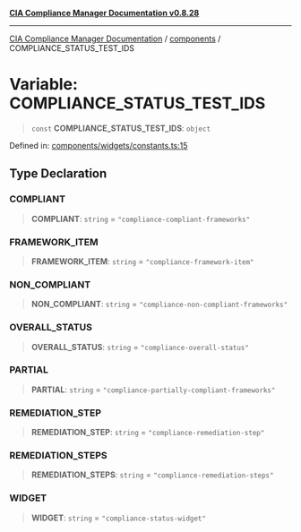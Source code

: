 [**CIA Compliance Manager Documentation v0.8.28**](../../README.md)

***

[CIA Compliance Manager Documentation](../../modules.md) / [components](../README.md) / COMPLIANCE\_STATUS\_TEST\_IDS

# Variable: COMPLIANCE\_STATUS\_TEST\_IDS

> `const` **COMPLIANCE\_STATUS\_TEST\_IDS**: `object`

Defined in: [components/widgets/constants.ts:15](https://github.com/Hack23/cia-compliance-manager/blob/7619f76b35999bc4eb3f6ff6c1e77c13be78f250/src/components/widgets/constants.ts#L15)

## Type Declaration

### COMPLIANT

> **COMPLIANT**: `string` = `"compliance-compliant-frameworks"`

### FRAMEWORK\_ITEM

> **FRAMEWORK\_ITEM**: `string` = `"compliance-framework-item"`

### NON\_COMPLIANT

> **NON\_COMPLIANT**: `string` = `"compliance-non-compliant-frameworks"`

### OVERALL\_STATUS

> **OVERALL\_STATUS**: `string` = `"compliance-overall-status"`

### PARTIAL

> **PARTIAL**: `string` = `"compliance-partially-compliant-frameworks"`

### REMEDIATION\_STEP

> **REMEDIATION\_STEP**: `string` = `"compliance-remediation-step"`

### REMEDIATION\_STEPS

> **REMEDIATION\_STEPS**: `string` = `"compliance-remediation-steps"`

### WIDGET

> **WIDGET**: `string` = `"compliance-status-widget"`
